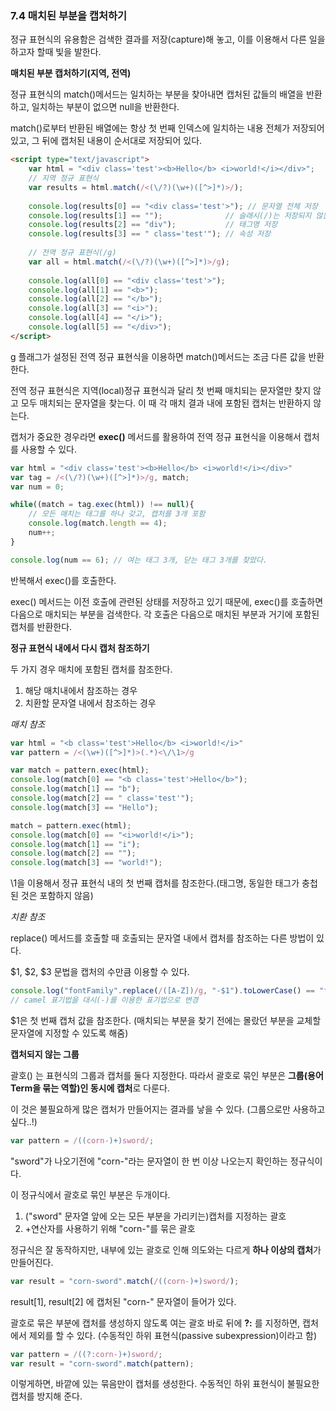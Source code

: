 ### 7.4 매치된 부분을 캡처하기

정규 표현식의 유용함은 검색한 결과를 저장(capture)해 놓고, 이를 이용해서 다른 일을 하고자 할때 빛을 발한다.



**매치된 부분 캡처하기(지역, 전역)**

정규 표현식의 match()메서드는 일치하는 부분을 찾아내면 캡처된 값들의 배열을 반환하고, 일치하는 부분이 없으면 null을 반환한다.

match()로부터 반환된 배열에는 항상 첫 번째 인덱스에 일치하는 내용 전체가 저장되어 있고, 그 뒤에 캡처된 내용이 순서대로 저장되어 있다.

```html
<script type="text/javascript">
	var html = "<div class='test'><b>Hello</b> <i>world!</i></div>";
    // 지역 정규 표현식
    var results = html.match(/<(\/?)(\w+)([^>]*)>/);
    
    console.log(results[0] == "<div class='test'>"); // 문자열 전체 저장
    console.log(results[1] == "");              // 슬래시(/)는 저장되지 않는다.(없으므로)
    console.log(results[2] == "div");           // 태그명 저장
    console.log(results[3] == " class='test'"); // 속성 저장
    
    // 전역 정규 표현식(/g)
    var all = html.match(/<(\/?)(\w+)([^>]*)>/g);
    
    console.log(all[0] == "<div class='test'>");
    console.log(all[1] == "<b>");
    console.log(all[2] == "</b>");
    console.log(all[3] == "<i>");
    console.log(all[4] == "</i>");
    console.log(all[5] == "</div>");
</script>
```

g 플래그가 설정된 전역 정규 표현식을 이용하면 match()메서드는 조금 다른 값을 반환한다.

전역 정규 표현식은 지역(local)정규 표현식과 달리 첫 번째 매치되는 문자열만 찾지 않고 모두 매치되는 문자열을 찾는다. 이 때 각 매치 결과 내에 포함된 캡처는 반환하지 않는다.



캡처가 중요한 경우라면 **exec()** 메서드를 활용하여 전역 정규 표현식을 이용해서 캡처를 사용할 수 있다.

```javascript
var html = "<div class='test'><b>Hello</b> <i>world!</i></div>"
var tag = /<(\/?)(\w+)([^>]*)>/g, match;
var num = 0;

while((match = tag.exec(html)) !== null){
    // 모든 매치는 태그를 하나 갖고, 캡처를 3개 포함
    console.log(match.length == 4);
    num++;
}

console.log(num == 6); // 여는 태그 3개, 닫는 태그 3개를 찾았다.
```

반복해서 exec()를 호출한다.

exec() 메서드는 이전 호출에 관련된 상태를 저장하고 있기 때문에, exec()를 호출하면 다음으로 매치되는 부분을 검색한다. 각 호출은 다음으로 매치된 부분과 거기에 포함된 캡처를 반환한다.



**정규 표현식 내에서 다시 캡처 참조하기**

두 가지 경우 매치에 포함된 캡처를 참조한다.

1. 해당 매치내에서 참조하는 경우
2. 치환할 문자열 내에서 참조하는 경우

*매치 참조*

```javascript
var html = "<b class='test'>Hello</b> <i>world!</i>"
var pattern = /<(\w+)([^>]*)>(.*)<\/\1>/g

var match = pattern.exec(html);
console.log(match[0] == "<b class='test'>Hello</b>");
console.log(match[1] == "b");
console.log(match[2] == " class='test'");
console.log(match[3] == "Hello");

match = pattern.exec(html);
console.log(match[0] == "<i>world!</i>");
console.log(match[1] == "i");
console.log(match[2] == "");
console.log(match[3] == "world!");
```

\1을 이용해서 정규 표현식 내의 첫 번째 캡처를 참조한다.(태그명, 동일한 태그가 충첩된 것은 포함하지 않음)



*치환 참조*

replace() 메서드를 호출할 때 호출되는 문자열 내에서 캡처를 참조하는 다른 방법이 있다.

$1, $2, $3 문법을 캡처의 수만큼 이용할 수 있다.

```javascript
console.log("fontFamily".replace(/([A-Z])/g, "-$1").toLowerCase() == "font-family");
// camel 표기법을 대시(-)를 이용한 표기법으로 변경
```

$1은 첫 번째 캡처 값을 참조한다. (매치되는 부분을 찾기 전에는 몰랐던 부분을 교체할 문자열에 지정할 수 있도록 해줌)



**캡처되지 않는 그룹**

괄호() 는 표현식의 그룹과 캡처를 둘다 지정한다. 따라서 괄호로 묶인 부분은 **그룹(용어Term을 묶는 역할)인 동시에 캡처**로 다룬다. 

이 것은 불필요하게 많은 캡처가 만들어지는 결과를 낳을 수 있다. (그룹으로만 사용하고 싶다..!)

```javascript
var pattern = /((corn-)+)sword/;
```

"sword"가 나오기전에 "corn-"라는 문자열이 한 번 이상 나오는지 확인하는 정규식이다.

이 정규식에서 괄호로 묶인 부분은 두개이다.

1. ("sword" 문자열 앞에 오는 모든 부분을 가리키는)캡처를 지정하는 괄호
2. +연산자를 사용하기 위해 "corn-"를 묶은 괄호

정규식은 잘 동작하지만, 내부에 있는 괄호로 인해 의도와는 다르게 **하나 이상의 캡처**가 만들어진다.

```javascript
var result = "corn-sword".match(/((corn-)+)sword/);
```

result[1], result[2] 에 캡처된 "corn-" 문자열이 들어가 있다.



괄호로 묶은 부분에 캡처를 생성하지 않도록 여는 괄호 바로 뒤에 **?:** 를 지정하면,  캡처에서 제외를 할 수 있다. (수동적인 하위 표현식(passive subexpression)이라고 함)

```javascript
var pattern = /((?:corn-)+)sword/;
var result = "corn-sword".match(pattern);
```

이렇게하면, 바깥에 있는 묶음만이 캡처를 생성한다. 수동적인 하위 표현식이 불필요한 캡처를 방지해 준다.